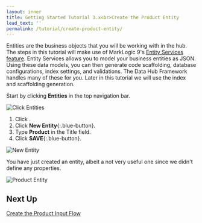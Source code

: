 ```yaml
---
layout: inner
title: Getting Started Tutorial 3.x<br>Create the Product Entity
lead_text: ''
permalink: /tutorial/create-product-entity/
---
```


Entities are the business objects that you will be working with in the hub. The steps in this tutorial will make use of MarkLogic 9's [Entity Services feature](https://docs.marklogic.com/guide/entity-services). Entity Services allows you to model your business entities as JSON. Using these data models, you can then generate code scaffolding, database configurations, index settings, and validations. The Data Hub Framework handles many of these for you. Later in this tutorial we will use the index and scaffolding generation.

Start by <i class="fa fa-hand-pointer-o"></i> clicking **Entities** in the top navigation bar.

![Click Entities]({{site.baseurl}}/images/3x/create-product-entity/click-entities.png)

1. <i class="fa fa-hand-pointer-o"></i> Click <span class="circle-button"><i class="fa fa-wrench"></i></span>.
1. <i class="fa fa-hand-pointer-o"></i> Click **New Entity**{:.blue-button}.
1. Type **Product** in the Title field.
1. <i class="fa fa-hand-pointer-o"></i> Click **SAVE**{:.blue-button}.

![New Entity]({{site.baseurl}}/images/3x/create-product-entity/create-product-entity.png)

You have just created an entity, albeit a not very useful one since we didn't define any properties.

![Product Entity]({{site.baseurl}}/images/3x/create-product-entity/first-entity.png)

## Next Up
[Create the Product Input Flow](../create-product-input-flow/)
